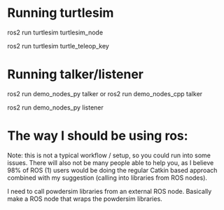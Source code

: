 # Running turtlesim

ros2 run turtlesim turtlesim_node

ros2 run turtlesim turtle_teleop_key

# Running talker/listener

ros2 run demo_nodes_py talker
or
ros2 run demo_nodes_cpp talker

ros2 run demo_nodes_py listener

# The way I should be using ros:

Note: this is not a typical workflow / setup, so you could run into some issues. There will also not be many people able to help you, as I believe 98% of ROS (1) users would be doing the regular Catkin based approach combined with my suggestion (calling into libraries from ROS nodes).

I need to call powdersim libraries from an external ROS node. Basically make a ROS node that wraps the powdersim libraries.